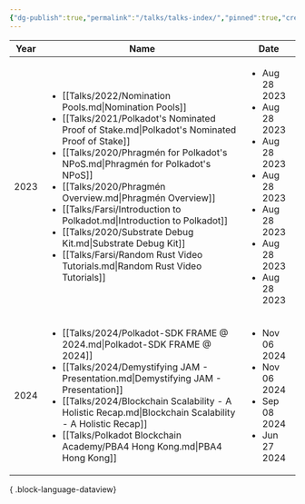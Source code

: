 ```yaml
---
{"dg-publish":true,"permalink":"/talks/talks-index/","pinned":true,"created":"2024-07-26T16:34:59.884+07:00","updated":"2024-11-07T00:46:59.149+07:00"}
---
```


| Year | Name                                                                                                                                                                                                                                                                                                                                                                                                                                                                                                                                                                      | Date                                                                                                                                                  |
| ---- | ------------------------------------------------------------------------------------------------------------------------------------------------------------------------------------------------------------------------------------------------------------------------------------------------------------------------------------------------------------------------------------------------------------------------------------------------------------------------------------------------------------------------------------------------------------------------- | ----------------------------------------------------------------------------------------------------------------------------------------------------- |
| 2023 | <ul><li>[[Talks/2022/Nomination Pools.md\\|Nomination Pools]]</li><li>[[Talks/2021/Polkadot's Nominated Proof of Stake.md\\|Polkadot's Nominated Proof of Stake]]</li><li>[[Talks/2020/Phragmén for Polkadot's NPoS.md\\|Phragmén for Polkadot's NPoS]]</li><li>[[Talks/2020/Phragmén Overview.md\\|Phragmén Overview]]</li><li>[[Talks/Farsi/Introduction to Polkadot.md\\|Introduction to Polkadot]]</li><li>[[Talks/2020/Substrate Debug Kit.md\\|Substrate Debug Kit]]</li><li>[[Talks/Farsi/Random Rust Video Tutorials.md\\|Random Rust Video Tutorials]]</li></ul> | <ul><li>Aug 28 2023</li><li>Aug 28 2023</li><li>Aug 28 2023</li><li>Aug 28 2023</li><li>Aug 28 2023</li><li>Aug 28 2023</li><li>Aug 28 2023</li></ul> |
| 2024 | <ul><li>[[Talks/2024/Polkadot-SDK FRAME @ 2024.md\\|Polkadot-SDK FRAME @ 2024]]</li><li>[[Talks/2024/Demystifying JAM - Presentation.md\\|Demystifying JAM - Presentation]]</li><li>[[Talks/2024/Blockchain Scalability - A Holistic Recap.md\\|Blockchain Scalability - A Holistic Recap]]</li><li>[[Talks/Polkadot Blockchain Academy/PBA4 Hong Kong.md\\|PBA4 Hong Kong]]</li></ul>                                                                                                                                                                                    | <ul><li>Nov 06 2024</li><li>Nov 06 2024</li><li>Sep 08 2024</li><li>Jun 27 2024</li></ul>                                                             |

{ .block-language-dataview}
